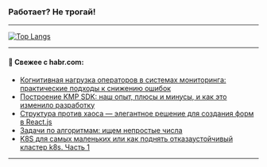 ### Работает? Не трогай!

---
<!--
#### 🛠️ Technical stack:

![Java](https://img.shields.io/badge/Java-informational?logo=Oracle&style=flat&logoColor=white&color=FF4500)
![Kotlin](https://img.shields.io/badge/Kotlin-informational?logo=Kotlin&style=flat&logoColor=white&color=774D97)
![TS](https://img.shields.io/badge/TypeScript-informational?logo=typeScript&style=flat&logoColor=black&color=017acc)
![Python](https://img.shields.io/badge/Python-informational?logo=Python&style=flat&logoColor=black&color=ffdd54) <br>
![Spring](https://img.shields.io/badge/Spring-informational?logo=Spring&style=flat&logoColor=white&color=6DB33F) 
![SpringBoot](https://img.shields.io/badge/SpringBoot-informational?logo=SpringBoot&style=flat&logoColor=white&color=6DB33F)
![Nest](https://img.shields.io/badge/NestJS-informational?logo=NestJS&style=flat&logoColor=white&color=E0234E) 
![NodeJS](https://img.shields.io/badge/NodeJS-informational?logo=node.js&style=flat&logoColor=white&color=70A760)<br>
![PostgreSQL](https://img.shields.io/badge/PostgreSQL-informational?logo=PostgreSQL&style=flat&logoColor=white&color=DAA520)
![MongoDB](https://img.shields.io/badge/MongoDB-informational?logo=MongoDB&style=flat&logoColor=white&color=870000)
![Apache](https://img.shields.io/badge/Apache-informational?logo=apache&style=flat&logoColor=white&color=f74e28)

___ 
-->

<!--- #### 🛠️ : --->

[![Top Langs](https://github-readme-stats-82jvfl3w3-advtsettinggmailcoms-projects.vercel.app/api/top-langs/?username=zloylis&langs_count=10&hide_title=true&title_color=e6edf3&size_weight=0.5&count_weight=0.5&layout=compact&hide_progress=true&hide_border=true&theme=dracula&hide=css,makefile,cmake)](https://github.com/zloylis)

<!---


####  :octocat:&nbsp;&nbsp; Статистика:

![GitHub stats](https://github-readme-stats-u2qms2cxw-advtsettinggmailcoms-projects.vercel.app/api?username=zloylis&show_icons=true&hide_border=true&theme=dracula&title_color=e6edf3&include_all_commits=true&count_private=true&hide_rank=false&hide_title=true&rank_icon=github)
-->
---

#### 💬 Свежее с habr.com:

<!-- BLOG-POST-LIST:START -->
- [Когнитивная нагрузка операторов в системах мониторинга: практические подходы к снижению ошибок](https://habr.com/ru/articles/953054/?utm_source=habrahabr&utm_medium=rss&utm_campaign=953054)
- [Построение KMP SDK: наш опыт, плюсы и минусы, и как это изменило разработку](https://habr.com/ru/articles/953040/?utm_source=habrahabr&utm_medium=rss&utm_campaign=953040)
- [Структура против хаоса — элегантное решение для создания форм в React.js](https://habr.com/ru/articles/953004/?utm_source=habrahabr&utm_medium=rss&utm_campaign=953004)
- [Задачи по алгоритмам: ищем непростые числа](https://habr.com/ru/articles/952986/?utm_source=habrahabr&utm_medium=rss&utm_campaign=952986)
- [K8S для самых маленьких или как поднять отказаустойчивый кластер k8s. Часть 1](https://habr.com/ru/articles/952982/?utm_source=habrahabr&utm_medium=rss&utm_campaign=952982)
<!-- BLOG-POST-LIST:END -->

---
